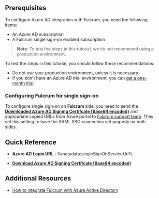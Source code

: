 ## Prerequisites

To configure Azure AD integration with Fulcrum, you need the following items:

- An Azure AD subscription
- A Fulcrum single sign-on enabled subscription

> **Note:**
> To test the steps in this tutorial, we do not recommend using a production environment.

To test the steps in this tutorial, you should follow these recommendations:

- Do not use your production environment, unless it is necessary.
- If you don't have an Azure AD trial environment, you can [get a one-month trial](https://azure.microsoft.com/pricing/free-trial/).

### Configuring Fulcrum for single sign-on

To configure single sign-on on **Fulcrum** side, you need to send the **[Downloaded Azure AD Signing Certifcate (Base64 encoded)](%metadata:certificateDownloadBase64Url%)** and appropriate copied URLs from Azure portal to [Fulcrum support team](mailto:support@fulcrumapp.com). They set this setting to have the SAML SSO connection set properly on both sides.

## Quick Reference

* **Azure AD Login URL** : %metadata:singleSignOnServiceUrl%

* **[Download Azure AD Signing Certifcate (Base64 encoded)](%metadata:certificateDownloadBase64Url%)**

## Additional Resources

* [How to integrate Fulcrum with Azure Active Directory](https://docs.microsoft.com/azure/active-directory/saas-apps/fulcrum-tutorial)

